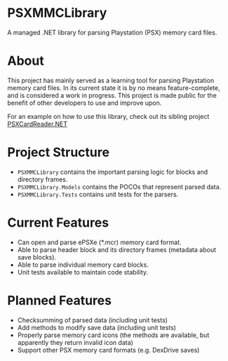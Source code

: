 # PSXMMCLibrary
A managed .NET library for parsing Playstation (PSX) memory card files.

# About
This project has mainly served as a learning tool for parsing Playstation memory card files. In its current state it is by no means feature-complete, and is considered a work in progress. This project is made public for the benefit of other developers to use and improve upon.

For an example on how to use this library, check out its sibling project [PSXCardReader.NET](https://github.com/instilledbee/PSXCardReader.NET)

# Project Structure
* `PSXMMCLibrary` contains the important parsing logic for blocks and directory frames.
* `PSXMMCLibrary.Models` contains the POCOs that represent parsed data.
* `PSXMMCLibrary.Tests` contains unit tests for the parsers.

# Current Features
* Can open and parse ePSXe (*.mcr) memory card format.
* Able to parse header block and its directory frames (metadata about save blocks).
* Able to parse individual memory card blocks.
* Unit tests available to maintain code stability.

# Planned Features
* Checksumming of parsed data (including unit tests)
* Add methods to modify save data (including unit tests)
* Properly parse memory card icons (the methods are available, but apparently they return invalid icon data)
* Support other PSX memory card formats (e.g. DexDrive saves)
